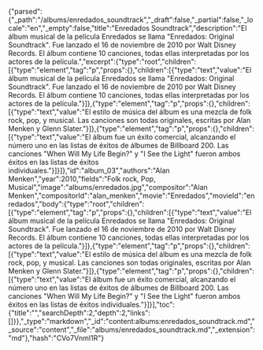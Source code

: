 {"parsed":{"_path":"/albums/enredados_soundtrack","_draft":false,"_partial":false,"_locale":"en","_empty":false,"title":"Enredados Soundtrack","description":"El álbum musical de la película Enredados se llama \"Enredados: Original Soundtrack\". Fue lanzado el 16 de noviembre de 2010 por Walt Disney Records. El álbum contiene 10 canciones, todas ellas interpretadas por los actores de la película.","excerpt":{"type":"root","children":[{"type":"element","tag":"p","props":{},"children":[{"type":"text","value":"El álbum musical de la película Enredados se llama \"Enredados: Original Soundtrack\". Fue lanzado el 16 de noviembre de 2010 por Walt Disney Records. El álbum contiene 10 canciones, todas ellas interpretadas por los actores de la película."}]},{"type":"element","tag":"p","props":{},"children":[{"type":"text","value":"El estilo de música del álbum es una mezcla de folk rock, pop, y musical. Las canciones son todas originales, escritas por Alan Menken y Glenn Slater."}]},{"type":"element","tag":"p","props":{},"children":[{"type":"text","value":"El álbum fue un éxito comercial, alcanzando el número uno en las listas de éxitos de álbumes de Billboard 200. Las canciones \"When Will My Life Begin?\" y \"I See the Light\" fueron ambos éxitos en las listas de éxitos individuales."}]}]},"id":"album_03","authors":"Alan Menken","year":2010,"fields":"Folk rock, Pop, Musical","image":"albums/enredados.jpg","compositor":"Alan Menken","compositorId":"alan_menken","movie":"Enredados","movieId":"enredados","body":{"type":"root","children":[{"type":"element","tag":"p","props":{},"children":[{"type":"text","value":"El álbum musical de la película Enredados se llama \"Enredados: Original Soundtrack\". Fue lanzado el 16 de noviembre de 2010 por Walt Disney Records. El álbum contiene 10 canciones, todas ellas interpretadas por los actores de la película."}]},{"type":"element","tag":"p","props":{},"children":[{"type":"text","value":"El estilo de música del álbum es una mezcla de folk rock, pop, y musical. Las canciones son todas originales, escritas por Alan Menken y Glenn Slater."}]},{"type":"element","tag":"p","props":{},"children":[{"type":"text","value":"El álbum fue un éxito comercial, alcanzando el número uno en las listas de éxitos de álbumes de Billboard 200. Las canciones \"When Will My Life Begin?\" y \"I See the Light\" fueron ambos éxitos en las listas de éxitos individuales."}]}],"toc":{"title":"","searchDepth":2,"depth":2,"links":[]}},"_type":"markdown","_id":"content:albums:enredados_soundtrack.md","_source":"content","_file":"albums/enredados_soundtrack.md","_extension":"md"},"hash":"CVo7Vnml1R"}